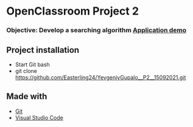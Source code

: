 
# OpenClassroom Project 2

### Objective: Develop a searching algorithm  [Application demo](https://easterling24.github.io/YevgeniyGupalo__P2__15092021/)



## Project installation

* Start Git bash
* git clone https://github.com/Easterling24/YevgeniyGupalo__P2__15092021.git


## Made with
* [Git](https://git-scm.com/)
* [Visual Studio Code](https://code.visualstudio.com/) 
